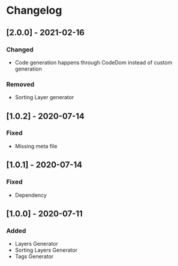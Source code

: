 # Changelog

## [2.0.0] - 2021-02-16
### Changed
- Code generation happens through CodeDom instead of custom generation

### Removed
- Sorting Layer generator

## [1.0.2] - 2020-07-14
### Fixed
- Missing meta file

## [1.0.1] - 2020-07-14
### Fixed
- Dependency

## [1.0.0] - 2020-07-11
### Added
- Layers Generator
- Sorting Layers Generator
- Tags Generator
